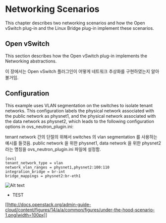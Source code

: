 
# Networking Scenarios

This chapter describes two networking scenarios and how the Open vSwitch plug-in and the Linux Bridge plug-in implement these scenarios.

## Open vSwitch

This section describes how the Open vSwitch plug-in implements the Networking abstractions.

이 장에서는 Open vSwitch 플러그인이 어떻게 네트워크 추상화를 구현하였는지 알아볼거임. 

## Configuration

This example uses VLAN segmentation on the switches to isolate tenant networks. 
This configuration labels the physical network associated with the public network 
as physnet1, and the physical network associated with the data network as physnet2, 
which leads to the following configuration options in ovs_neutron_plugin.ini:


tenant network 간의 단절의 위해서 switches 의 vlan segmentation 를 사용하는 예시를 들것음.
public network 을 위한 physnet1, data network 을 위한 physnet2 라는 명칭을 ovs_neutron_plugin.ini 파일에 설정함.


```
[ovs]
tenant_network_type = vlan
network_vlan_ranges = physnet1,physnet2:100:110
integration_bridge = br-int
bridge_mappings = physnet2:br-eth1
```

![Alt text](http://docs.openstack.org/admin-guide-cloud/content/figures/14/a/a/common/figures/under-the-hood-scenario-1.png "one tenant, two networks, one router")

* TEST 

[[http://docs.openstack.org/admin-guide-cloud/content/figures/14/a/a/common/figures/under-the-hood-scenario-1.png|width=100px]]

